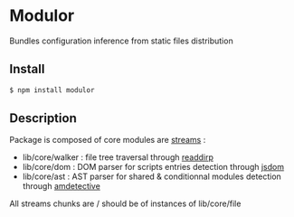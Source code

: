 # Modulor

Bundles configuration inference from static files distribution

## Install

```bash
$ npm install modulor
```

## Description

Package is composed of core modules are [streams](https://nodejs.org/api/stream.html) :
- lib/core/walker : file tree traversal through [readdirp](https://github.com/thlorenz/readdirp)
- lib/core/dom : DOM parser for scripts entries detection through [jsdom](https://github.com/tmpvar/jsdom)
- lib/core/ast : AST parser for shared & conditionnal modules detection through [amdetective](https://github.com/mixu/amdetective)

All streams chunks are / should be of instances of lib/core/file